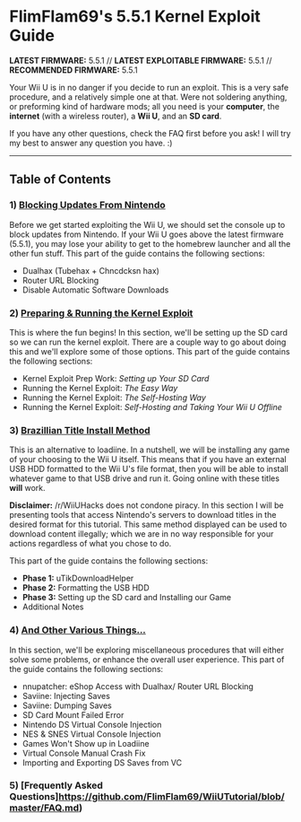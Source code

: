 # FlimFlam69's 5.5.1 Kernel Exploit Guide

**LATEST FIRMWARE:** 5.5.1  //  **LATEST EXPLOITABLE FIRMWARE:** 5.5.1  //  **RECOMMENDED FIRMWARE:** 5.5.1


Your Wii U is in no danger if you decide to run an exploit. This is a very safe procedure, and a relatively simple one at that. Were not soldering anything, or preforming kind of hardware mods; all you need is your **computer**, the **internet** (with a wireless router), a **Wii U**, and an **SD card**.

If you have any other questions, check the FAQ first before you ask! I will try my best to answer any question you have. :)

---------------------------------------------------------------------------------------------------------------------------

## **Table of Contents**

### 1) [Blocking Updates From Nintendo](https://github.com/FlimFlam69/WiiUTutorial/blob/master/BlockingUpdates.md)
  
Before we get started exploiting the Wii U, we should set the console up to block updates from Nintendo. If your Wii U goes above the latest firmware (5.5.1), you may lose your ability to get to the homebrew launcher and all the other fun stuff. This part of the guide contains the following sections:
  
* Dualhax (Tubehax + Chncdcksn hax)
* Router URL Blocking
* Disable Automatic Software Downloads

### 2) [Preparing & Running the Kernel Exploit](https://github.com/FlimFlam69/WiiUTutorial/blob/master/RUNKEXPLOIT.md)

This is where the fun begins! In this section, we'll be setting up the SD card so we can run the kernel exploit. There are a couple way to go about doing this and we'll explore some of those options. This part of the guide contains the following sections:
  
* Kernel Exploit Prep Work: *Setting up Your SD Card* 
* Running the Kernel Exploit: *The Easy Way* 
* Running the Kernel Exploit: *The Self-Hosting Way* 
* Running the Kernel Exploit: *Self-Hosting and Taking Your Wii U Offline* 

### 3) [Brazillian Title Install Method](https://github.com/FlimFlam69/WiiUTutorial/blob/master/ABrazilianWaysToDoThings.md)

This is an alternative to loadiine. In a nutshell, we will be installing any game of your choosing to the Wii U itself. This means that if you have an external USB HDD formatted to the Wii U's file format, then you will be able to install whatever game to that USB drive and run it. Going online with these titles **will** work.

**Disclaimer:** /r/WiiUHacks does not condone piracy. In this section I will be presenting tools that access Nintendo's servers to download titles in the desired format for this tutorial. This same method displayed can be used to download content illegally; which we are in no way responsible for your actions regardless of what you chose to do.

This part of the guide contains the following sections:

   * **Phase 1:** uTikDownloadHelper
   * **Phase 2:** Formatting the USB HDD
   * **Phase 3:** Setting up the SD card and Installing our Game
   * Additional Notes
   
### 4) [And Other Various Things...](https://github.com/FlimFlam69/WiiUTutorial/blob/master/Various.md)

In this section, we'll be exploring miscellaneous procedures that will either solve some problems, or enhance the overall user experience. This part of the guide contains the following sections:
   
   * nnupatcher: eShop Access with Dualhax/ Router URL Blocking
   * Saviine: Injecting Saves
   * Saviine: Dumping Saves
   * SD Card Mount Failed Error
   * Nintendo DS Virtual Console Injection
   * NES & SNES Virtual Console Injection
   * Games Won't Show up in Loadiine
   * Virtual Console Manual Crash Fix
   * Importing and Exporting DS Saves from VC
   
### 5) [Frequently Asked Questions]https://github.com/FlimFlam69/WiiUTutorial/blob/master/FAQ.md)
